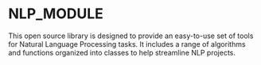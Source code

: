 # NLP_MODULE
This open source library is designed to provide an easy-to-use set of tools for Natural Language Processing tasks. It includes a range of algorithms and functions organized into classes to help streamline NLP projects.
